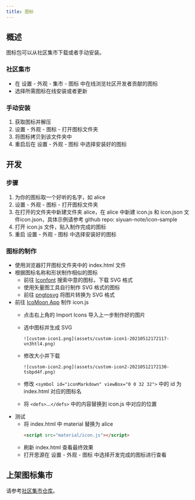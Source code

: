 ```yaml
---
title: 图标
---
```

## 概述

图标包可以从社区集市下载或者手动安装。

### 社区集市

* 在 设置 - 外观 - 集市 - 图标 中在线浏览社区开发者贡献的图标
* 选择所需图标在线安装或者更新

### 手动安装

1. 获取图标并解压
2. 设置 - 外观 - 图标 - 打开图标文件夹
3. 将图标拷贝到该文件夹中
4. 重启后在 设置 - 外观 - 图标 中选择安装好的图标

## 开发

### 步骤

1. 为你的图标取一个好听的名字，如 alice
2. 设置 - 外观 - 图标 - 打开图标文件夹
3. 在打开的文件夹中新建文件夹 alice，在 alice 中新建 icon.js 和 icon.json 文件icon.json，具体示例请参考 github repo: siyuan-note/icon-sample
4. 打开 icon.js 文件，贴入制作完成的图标
5. 重启 设置 - 外观 - 图标 中选择安装好的图标

### 图标的制作

* 使用浏览器打开图标文件夹中的 index.html 文件
* 根据图标名称和形状制作相似的图标
  * 前往 [Iconfont](https://www.iconfont.cn) 搜索中意的图标，下载 SVG 格式
  * 使用矢量图工具自行制作 SVG 格式的图标
  * 前往 [pngtosvg](https://www.pngtosvg.com/) 将图片转换为 SVG 格式
* 前往 [IcoMoon App](https://icomoon.io/app/#/select) 制作 icon.js
  * 点击右上角的 Import Icons 导入上一步制作好的图片
  * 选中图标并生成 SVG

    `![custom-icon1.png](assets/custom-icon1-20210512172117-vn3htl4.png)`
  * 修改大小并下载

    `![custom-icon2.png](assets/custom-icon2-20210512172130-tsbpd4f.png)`
  * 修改 `<symbol id="iconMarkdown" viewBox="0 0 32 32">` 中的 id 为 index.html 对应的图标名
  * 将 `<defs>`...`</defs>` 中的内容替换到 icon.js 中对应的位置
* 测试
  * 将 index.html 中 material 替换为 alice
    ```html
    <script src="material/icon.js"></script>
    ```
  * 刷新 index.html 查看最终效果
  * 打开思源在 设置 - 外观 - 图标 中选择开发完成的图标进行查看

## 上架图标集市

请参考[社区集市仓库](https://b3log.org/siyuan/community.html)。
